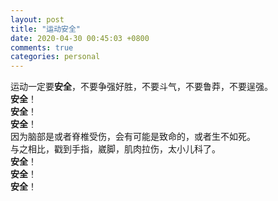 ```yaml
---
layout: post
title: "运动安全"
date: 2020-04-30 00:45:03 +0800
comments: true
categories: personal
---
```

运动一定要**安全**，不要争强好胜，不要斗气，不要鲁莽，不要逞强。  
**安全**！  
**安全**！  
**安全**！  
因为脑部是或者脊椎受伤，会有可能是致命的，或者生不如死。  
与之相比，戳到手指，崴脚，肌肉拉伤，太小儿科了。  
**安全**！  
**安全**！  
**安全**！  
